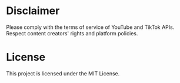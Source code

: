 # Disclaimer
Please comply with the terms of service of YouTube and TikTok APIs. Respect content creators' rights and platform policies.

# License
This project is licensed under the MIT License.